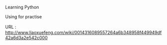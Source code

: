Learning Python 

Using for practise 

URL :　http://www.liaoxuefeng.com/wiki/0014316089557264a6b348958f449949df42a6d3a2e542c000

